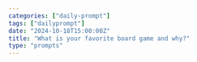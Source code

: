 ```yaml
---
categories: ["daily-prompt"]
tags: ["dailyprompt"]
date: "2024-10-18T15:00:00Z"
title: "What is your favorite board game and why?"
type: "prompts"
---
```

